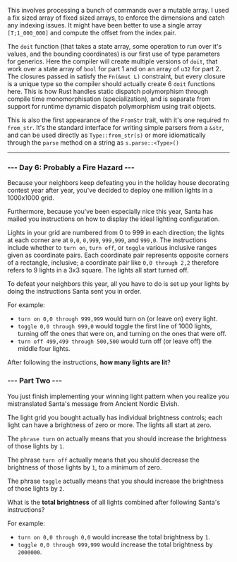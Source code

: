 This involves processing a bunch of commands over a mutable array. I used a fix
sized array of fixed sized arrays, to enforce the dimensions and catch any
indexing issues. It might have been better to use a single array
`[T;1_000_000]` and compute the offset from the index pair.

The `doit` function (that takes a state array, some operation to run over it's
values, and the bounding coordinates) is our first use of type parameters for
generics. Here the compiler will create multiple versions of `doit`, that work
over a state array of `bool` for part 1 and on an array of `u32` for part 2.
The closures passed in satisfy the `Fn(&mut L)` constraint, but every closure
is a unique type so the compiler should actually create 6 `doit` functions
here. This is how Rust handles static dispatch polymorphism through compile
time monomorphisation (specialization), and is separate from support for
runtime dynamic dispatch polymorphism using trait objects.

This is also the first appearance of the `FromStr` trait, with it's one
required `fn from_str`. It's the standard interface for writing simple parsers
from a `&str`, and can be used directly as `Type::from_str(s)` or more
idiomatically through the `parse` method on a string as `s.parse::<Type>()`

---

### --- Day 6: Probably a Fire Hazard ---

Because your neighbors keep defeating you in the holiday house decorating
contest year after year, you've decided to deploy one million lights in a
1000x1000 grid.

Furthermore, because you've been especially nice this year, Santa has mailed
you instructions on how to display the ideal lighting configuration.

Lights in your grid are numbered from 0 to 999 in each direction; the lights at
each corner are at `0,0`, `0,999`, `999,999`, and `999,0`. The instructions
include whether to `turn on`, `turn off`, or `toggle` various inclusive ranges
given as coordinate pairs. Each coordinate pair represents opposite corners of
a rectangle, inclusive; a coordinate pair like `0,0 through 2,2` therefore
refers to 9 lights in a 3x3 square. The lights all start turned off.

To defeat your neighbors this year, all you have to do is set up your lights by
doing the instructions Santa sent you in order.

For example:

- `turn on 0,0 through 999,999` would turn on (or leave on) every light.
- `toggle 0,0 through 999,0` would toggle the first line of 1000 lights,
  turning off the ones that were on, and turning on the ones that were off.
- `turn off 499,499 through 500,500` would turn off (or leave off) the middle
  four lights.

After following the instructions, **how many lights are lit**?

### --- Part Two ---

You just finish implementing your winning light pattern when you realize you
mistranslated Santa's message from Ancient Nordic Elvish.

The light grid you bought actually has individual brightness controls; each
light can have a brightness of zero or more. The lights all start at zero.

The `phrase turn` on actually means that you should increase the brightness of
those lights by `1`.

The phrase `turn off` actually means that you should decrease the brightness of
those lights by `1`, to a minimum of zero.

The phrase `toggle` actually means that you should increase the brightness of
those lights by `2`.

What is the **total brightness** of all lights combined after following Santa's
instructions?

For example:

- `turn on 0,0 through 0,0` would increase the total brightness by `1`.
- `toggle 0,0 through 999,999` would increase the total brightness by
  `2000000`.
